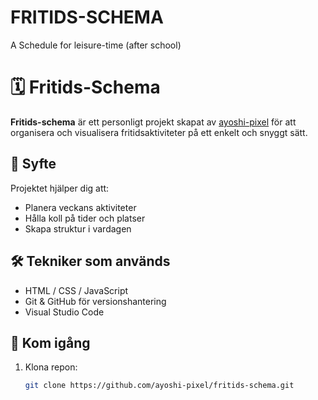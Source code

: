 # FRITIDS-SCHEMA
A Schedule for leisure-time (after school)
# 🗓️ Fritids-Schema

**Fritids-schema** är ett personligt projekt skapat av [ayoshi-pixel](https://github.com/ayoshi-pixel) för att organisera och visualisera fritidsaktiviteter på ett enkelt och snyggt sätt.

## 🎯 Syfte

Projektet hjälper dig att:
- Planera veckans aktiviteter
- Hålla koll på tider och platser
- Skapa struktur i vardagen

## 🛠️ Tekniker som används

- HTML / CSS / JavaScript
- Git & GitHub för versionshantering
- Visual Studio Code

## 🚀 Kom igång

1. Klona repon:
   ```bash
   git clone https://github.com/ayoshi-pixel/fritids-schema.git
   